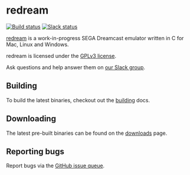 # redream

[![Build status](https://travis-ci.org/inolen/redream.svg?branch=master)](https://travis-ci.org/inolen/redream)
[![Slack status](http://slack.redream.io/badge.svg)](http://slack.redream.io)

[redream](http://redream.io) is a work-in-progress SEGA Dreamcast emulator written in C for Mac, Linux and Windows.

redream is licensed under the [GPLv3 license](https://github.com/inolen/redream/blob/master/LICENSE).

Ask questions and help answer them on [our Slack group](http://slack.redream.io).

## Building

To build the latest binaries, checkout out the [building](http://redream.io/docs/building) docs.

## Downloading

The latest pre-built binaries can be found on the [downloads](http://redream.io/download) page.

## Reporting bugs

Report bugs via the [GitHub issue queue](https://github.com/inolen/redream/issues).
